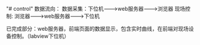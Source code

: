 "# control" 
数据流向：
    数据采集：下位机--->web服务器--->浏览器
    现场控制: 浏览器--->web服务器--->下位机

已完成部分：web服务器，前端页面的数据显示，包含实时曲线，在前端对现场设备控制。（labview下位机）

